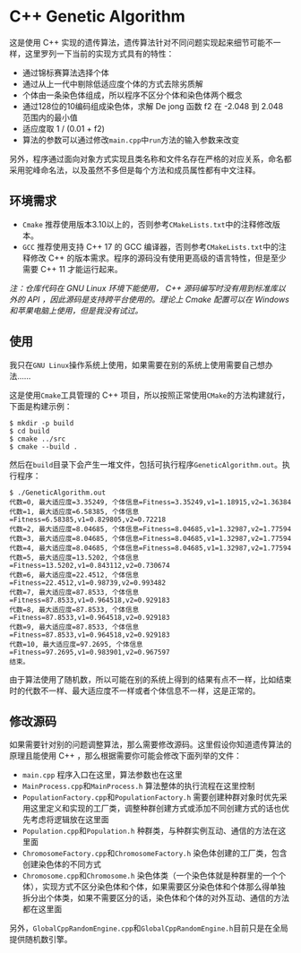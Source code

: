 # C++ Genetic Algorithm

这是使用 C++ 实现的遗传算法，遗传算法针对不同问题实现起来细节可能不一样，这里罗列一下当前的实现方式具有的特性：

- 通过锦标赛算法选择个体
- 通过从上一代中剔除低适应度个体的方式去除劣质解
- 个体由一条染色体组成，所以程序不区分个体和染色体两个概念
- 通过128位的10编码组成染色体，求解 De jong 函数 f2 在 -2.048 到 2.048 范围内的最小值
- 适应度取 1 / (0.01 + f2)
- 算法的参数可以通过修改`main.cpp`中`run`方法的输入参数来改变

另外，程序通过面向对象方式实现且类名称和文件名存在严格的对应关系，命名都采用驼峰命名法，以及虽然不多但是每个方法和成员属性都有中文注释。

## 环境需求

- `Cmake` 推荐使用版本3.10以上的，否则参考`CMakeLists.txt`中的注释修改版本。
- `GCC` 推荐使用支持 C++ 17 的 GCC 编译器，否则参考`CMakeLists.txt`中的注释修改 C++ 的版本需求。程序的源码没有使用更高级的语言特性，但是至少需要 C++ 11 才能运行起来。

*注：仓库代码在 GNU Linux 环境下能使用， C++ 源码编写时没有用到标准库以外的 API ，因此源码是支持跨平台使用的。理论上 Cmake 配置可以在 Windows 和苹果电脑上使用，但是我没有试过。*

## 使用

我只在`GNU Linux`操作系统上使用，如果需要在别的系统上使用需要自己想办法……

这是使用`Cmake`工具管理的 C++ 项目，所以按照正常使用`CMake`的方法构建就行，下面是构建示例：

    $ mkdir -p build
    $ cd build
    $ cmake ../src
    $ cmake --build .

然后在`build`目录下会产生一堆文件，包括可执行程序`GeneticAlgorithm.out`。执行程序：

    $ ./GeneticAlgorithm.out
    代数=0, 最大适应度=3.35249, 个体信息=Fitness=3.35249,v1=1.18915,v2=1.36384
    代数=1, 最大适应度=6.58385, 个体信息=Fitness=6.58385,v1=0.829805,v2=0.72218
    代数=2, 最大适应度=8.04685, 个体信息=Fitness=8.04685,v1=1.32987,v2=1.77594
    代数=3, 最大适应度=8.04685, 个体信息=Fitness=8.04685,v1=1.32987,v2=1.77594
    代数=4, 最大适应度=8.04685, 个体信息=Fitness=8.04685,v1=1.32987,v2=1.77594
    代数=5, 最大适应度=13.5202, 个体信息=Fitness=13.5202,v1=0.843112,v2=0.730674
    代数=6, 最大适应度=22.4512, 个体信息=Fitness=22.4512,v1=0.98739,v2=0.993482
    代数=7, 最大适应度=87.8533, 个体信息=Fitness=87.8533,v1=0.964518,v2=0.929183
    代数=8, 最大适应度=87.8533, 个体信息=Fitness=87.8533,v1=0.964518,v2=0.929183
    代数=9, 最大适应度=87.8533, 个体信息=Fitness=87.8533,v1=0.964518,v2=0.929183
    代数=10, 最大适应度=97.2695, 个体信息=Fitness=97.2695,v1=0.983901,v2=0.967597
    结束。

由于算法使用了随机数，所以可能在别的系统上得到的结果有点不一样，比如结束时的代数不一样、最大适应度不一样或者个体信息不一样，这是正常的。

## 修改源码

如果需要针对别的问题调整算法，那么需要修改源码。这里假设你知道遗传算法的原理且能使用 C++ ，那么根据需要你可能会修改下面列举的文件：

- `main.cpp` 程序入口在这里，算法参数也在这里
- `MainProcess.cpp`和`MainProcess.h` 算法整体的执行流程在这里控制
- `PopulationFactory.cpp`和`PopulationFactory.h` 需要创建种群对象时优先采用这里定义和实现的工厂类，调整种群创建方式或添加不同创建方式的话也优先考虑将逻辑放在这里面
- `Population.cpp`和`Population.h` 种群类，与种群实例互动、通信的方法在这里面
- `ChromosomeFactory.cpp`和`ChromosomeFactory.h` 染色体创建的工厂类，包含创建染色体的不同方式
- `Chromosome.cpp`和`Chromosome.h` 染色体类（一个染色体就是种群里的一个个体），实现方式不区分染色体和个体，如果需要区分染色体和个体那么得单独拆分出个体类，如果不需要区分的话，染色体和个体的对外互动、通信的方法都在这里面

另外，`GlobalCppRandomEngine.cpp`和`GlobalCppRandomEngine.h`目前只是在全局提供随机数引擎。